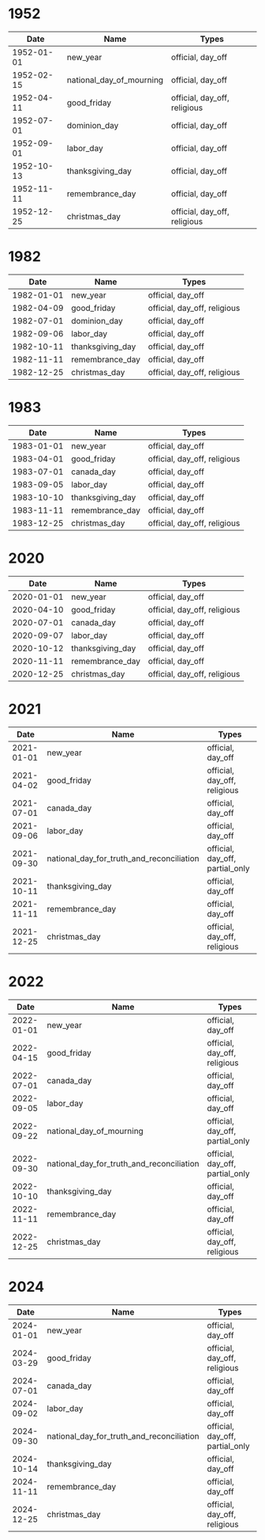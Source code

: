 # 1952

| Date       | Name                     | Types                        |
|------------|--------------------------|------------------------------|
| 1952-01-01 | new_year                 | official, day_off            |
| 1952-02-15 | national_day_of_mourning | official, day_off            |
| 1952-04-11 | good_friday              | official, day_off, religious |
| 1952-07-01 | dominion_day             | official, day_off            |
| 1952-09-01 | labor_day                | official, day_off            |
| 1952-10-13 | thanksgiving_day         | official, day_off            |
| 1952-11-11 | remembrance_day          | official, day_off            |
| 1952-12-25 | christmas_day            | official, day_off, religious |

# 1982

| Date       | Name             | Types                        |
|------------|------------------|------------------------------|
| 1982-01-01 | new_year         | official, day_off            |
| 1982-04-09 | good_friday      | official, day_off, religious |
| 1982-07-01 | dominion_day     | official, day_off            |
| 1982-09-06 | labor_day        | official, day_off            |
| 1982-10-11 | thanksgiving_day | official, day_off            |
| 1982-11-11 | remembrance_day  | official, day_off            |
| 1982-12-25 | christmas_day    | official, day_off, religious |

# 1983

| Date       | Name             | Types                        |
|------------|------------------|------------------------------|
| 1983-01-01 | new_year         | official, day_off            |
| 1983-04-01 | good_friday      | official, day_off, religious |
| 1983-07-01 | canada_day       | official, day_off            |
| 1983-09-05 | labor_day        | official, day_off            |
| 1983-10-10 | thanksgiving_day | official, day_off            |
| 1983-11-11 | remembrance_day  | official, day_off            |
| 1983-12-25 | christmas_day    | official, day_off, religious |

# 2020

| Date       | Name             | Types                        |
|------------|------------------|------------------------------|
| 2020-01-01 | new_year         | official, day_off            |
| 2020-04-10 | good_friday      | official, day_off, religious |
| 2020-07-01 | canada_day       | official, day_off            |
| 2020-09-07 | labor_day        | official, day_off            |
| 2020-10-12 | thanksgiving_day | official, day_off            |
| 2020-11-11 | remembrance_day  | official, day_off            |
| 2020-12-25 | christmas_day    | official, day_off, religious |

# 2021

| Date       | Name                                      | Types                           |
|------------|-------------------------------------------|---------------------------------|
| 2021-01-01 | new_year                                  | official, day_off               |
| 2021-04-02 | good_friday                               | official, day_off, religious    |
| 2021-07-01 | canada_day                                | official, day_off               |
| 2021-09-06 | labor_day                                 | official, day_off               |
| 2021-09-30 | national_day_for_truth_and_reconciliation | official, day_off, partial_only |
| 2021-10-11 | thanksgiving_day                          | official, day_off               |
| 2021-11-11 | remembrance_day                           | official, day_off               |
| 2021-12-25 | christmas_day                             | official, day_off, religious    |

# 2022

| Date       | Name                                      | Types                           |
|------------|-------------------------------------------|---------------------------------|
| 2022-01-01 | new_year                                  | official, day_off               |
| 2022-04-15 | good_friday                               | official, day_off, religious    |
| 2022-07-01 | canada_day                                | official, day_off               |
| 2022-09-05 | labor_day                                 | official, day_off               |
| 2022-09-22 | national_day_of_mourning                  | official, day_off, partial_only |
| 2022-09-30 | national_day_for_truth_and_reconciliation | official, day_off, partial_only |
| 2022-10-10 | thanksgiving_day                          | official, day_off               |
| 2022-11-11 | remembrance_day                           | official, day_off               |
| 2022-12-25 | christmas_day                             | official, day_off, religious    |

# 2024

| Date       | Name                                      | Types                           |
|------------|-------------------------------------------|---------------------------------|
| 2024-01-01 | new_year                                  | official, day_off               |
| 2024-03-29 | good_friday                               | official, day_off, religious    |
| 2024-07-01 | canada_day                                | official, day_off               |
| 2024-09-02 | labor_day                                 | official, day_off               |
| 2024-09-30 | national_day_for_truth_and_reconciliation | official, day_off, partial_only |
| 2024-10-14 | thanksgiving_day                          | official, day_off               |
| 2024-11-11 | remembrance_day                           | official, day_off               |
| 2024-12-25 | christmas_day                             | official, day_off, religious    |
